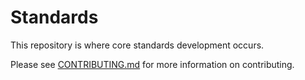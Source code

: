 # Standards

This repository is where core standards development occurs.

Please see [CONTRIBUTING.md](./CONTRIBUTING.md) for more information on contributing.
